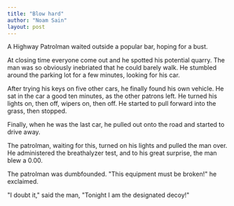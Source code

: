 ```yaml
---
title: "Blow hard"
author: "Noam Sain"
layout: post
---
```


A Highway Patrolman waited outside a popular bar, hoping for a bust.

At closing time everyone come out and he spotted his potential quarry. The man was so obviously inebriated that he could barely walk. He stumbled around the parking lot for a few minutes, looking for his car.

After trying his keys on five other cars, he finally found his own vehicle. He sat in the car a good ten minutes, as the other patrons left. He turned his lights on, then off, wipers on, then off. He started to pull forward into the grass, then stopped.

Finally, when he was the last car, he pulled out onto the road and started to drive away.

The patrolman, waiting for this, turned on his lights and pulled the man over. He administered the breathalyzer test, and to his great surprise, the man blew a 0.00.

The patrolman was dumbfounded. "This equipment must be broken!" he exclaimed.

"I doubt it," said the man, "Tonight I am the designated decoy!"
